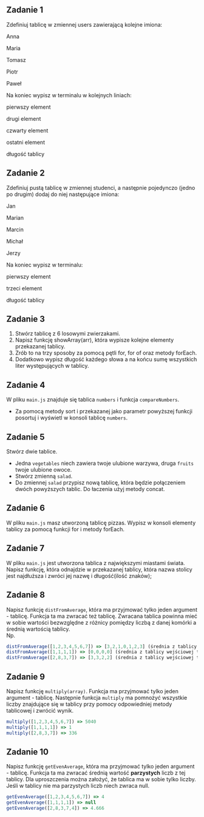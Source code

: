 ## Zadanie 1

Zdefiniuj tablicę w zmiennej users zawierającą kolejne imiona:

Anna

Maria

Tomasz

Piotr

Paweł

Na koniec wypisz w terminalu w kolejnych liniach:

pierwszy element 

drugi element

czwarty element

ostatni element

długość tablicy

## Zadanie 2
Zdefiniuj pustą tablicę w zmiennej studenci, a następnie pojedynczo (jedno po drugim) dodaj do niej następujące imiona:

Jan

Marian

Marcin

Michał

Jerzy

Na koniec wypisz w terminalu:

pierwszy element

trzeci element

długość tablicy

## Zadanie 3

1. Stwórz tablicę z 6 losowymi zwierzakami. 
1. Napisz funkcję showArray(arr), która wypisze kolejne elementy przekazanej tablicy. 
1. Zrób to na trzy sposoby za pomocą pętli for, for of oraz metody forEach. 
1. Dodatkowo wypisz długość każdego słowa a na końcu sumę wszystkich liter występujących w tablicy.

## Zadanie 4

W pliku `main.js` znajduje się tablica `numbers` i funkcja `compareNumbers`.

- Za pomocą metody sort i przekazanej jako parametr powyższej funkcji posortuj i wyświetl w konsoli tablicę `numbers`.

## Zadanie 5

Stwórz dwie tablice.

- Jedna `vegetables` niech zawiera twoje ulubione warzywa, druga `fruits` twoje ulubione owoce.
- Stwórz zmienną `salad`.
- Do zmiennej `salad` przypisz nową tablicę, która będzie połączeniem dwóch powyższych tablic. Do łaczenia użyj metody concat.

## Zadanie 6

W pliku `main.js` masz utworzoną tablicę pizzas. Wypisz w konsoli elementy tablicy za pomocą funkcji for i metody forEach.

## Zadanie 7

W pliku `main.js` jest utworzona tablica z największymi miastami świata. Napisz funkcję, która odnajdzie w przekazanej tablicy, która nazwa stolicy jest najdłuższa i zwróci jej nazwę i długość(ilość znaków);



## Zadanie 8

Napisz funkcję ```distFromAverage```, która ma przyjmować tylko jeden argument - tablicę. Funkcja ta ma zwracać też tablicę. Zwracana tablica powinna mieć w sobie wartości bezwzględne z różnicy pomiędzy liczbą z danej komórki a średnią wartością tablicy.  
Np.

```JavaScript
distFromAverage([1,2,3,4,5,6,7]) => [3,2,1,0,1,2,3] (średnia z tablicy wejściowej to 4)
distFromAverage([1,1,1,1]) => [0,0,0,0] (średnia z tablicy wejściowej to 1)
distFromAverage([2,8,3,7]) => [3,3,2,2] (średnia z tablicy wejściowej to 5)
```

## Zadanie 9

Napisz funkcję ```multiply(array)```. Funkcja ma przyjmować tylko jeden argument - tablicę. Następnie funkcja ```multiply``` ma pomnożyć wszystkie liczby znajdujące się w tablicy przy pomocy odpowiedniej metody tablicowej i zwrócić wynik.

```JavaScript
multiply([1,2,3,4,5,6,7]) => 5040
multiply([1,1,1,1]) => 1
multiply([2,8,3,7]) => 336
```

## Zadanie 10

Napisz funkcję ```getEvenAverage```, która ma przyjmować tylko jeden argument - tablicę. Funkcja ta ma zwracać średnią wartość **parzystych** liczb z tej tablicy. Dla uproszczenia można założyć, że tablica ma w sobie tylko liczby. Jeśli w tablicy nie ma parzystych liczb niech zwraca null.

```JavaScript
getEvenAverage([1,2,3,4,5,6,7]) => 4
getEvenAverage([1,1,1,1]) => null
getEvenAverage([2,8,3,7,4]) => 4.666


